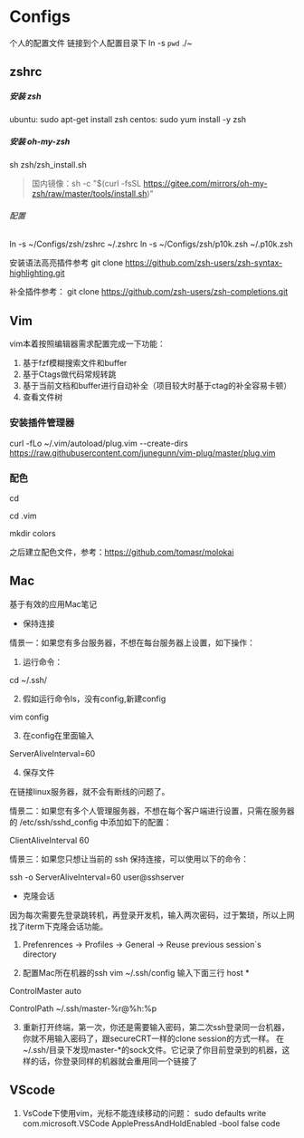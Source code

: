 # Configs
个人的配置文件
链接到个人配置目录下
ln -s `pwd` ./~

## zshrc


##### 安装 zsh
ubuntu: sudo apt-get install zsh
centos: sudo yum install -y zsh


##### 安装 oh-my-zsh
sh zsh/zsh_install.sh
> 国内镜像：sh -c "$(curl -fsSL https://gitee.com/mirrors/oh-my-zsh/raw/master/tools/install.sh)"


###### 配置
ln -s ~/Configs/zsh/zshrc ~/.zshrc
ln -s ~/Configs/zsh/p10k.zsh ~/.p10k.zsh


安装语法高亮插件参考
git clone https://github.com/zsh-users/zsh-syntax-highlighting.git 


补全插件参考：
git clone https://github.com/zsh-users/zsh-completions.git


## Vim
vim本着按照编辑器需求配置完成一下功能：
1. 基于fzf模糊搜索文件和buffer
2. 基于Ctags做代码常规转跳
3. 基于当前文档和buffer进行自动补全（项目较大时基于ctag的补全容易卡顿）
4. 查看文件树
### 安装插件管理器
 curl -fLo ~/.vim/autoload/plug.vim --create-dirs https://raw.githubusercontent.com/junegunn/vim-plug/master/plug.vim
 
### 配色
cd 

cd .vim

mkdir colors

之后建立配色文件，参考：https://github.com/tomasr/molokai


## Mac
基于有效的应用Mac笔记

- 保持连接

情景一：如果您有多台服务器，不想在每台服务器上设置，如下操作：
1. 运行命令：

cd ~/.ssh/

2. 假如运行命令ls，没有config,新建config

vim config

3. 在config在里面输入

ServerAliveInterval=60

4. 保存文件

在链接linux服务器，就不会有断线的问题了。

情景二：如果您有多个人管理服务器，不想在每个客户端进行设置，只需在服务器的 /etc/ssh/sshd_config 中添加如下的配置：

ClientAliveInterval 60

情景三：如果您只想让当前的 ssh 保持连接，可以使用以下的命令：

ssh -o ServerAliveInterval=60 user@sshserver


- 克隆会话

因为每次需要先登录跳转机，再登录开发机，输入两次密码，过于繁琐，所以上网找了iterm下克隆会话功能。

1. Prefenrences -> Profiles -> General -> Reuse previous session`s directory



2. 配置Mac所在机器的ssh
vim ~/.ssh/config
输入下面三行
host *

ControlMaster auto

ControlPath ~/.ssh/master-%r@%h:%p

3. 重新打开终端，第一次，你还是需要输入密码，第二次ssh登录同一台机器，你就不用输入密码了，跟secureCRT一样的clone session的方式一样。 
在~/.ssh/目录下发现master-*的sock文件。它记录了你目前登录到的机器，这样的话，你登录同样的机器就会重用同一个链接了

## VScode
1. VsCode下使用vim，光标不能连续移动的问题：
sudo defaults write com.microsoft.VSCode ApplePressAndHoldEnabled -bool false
code


